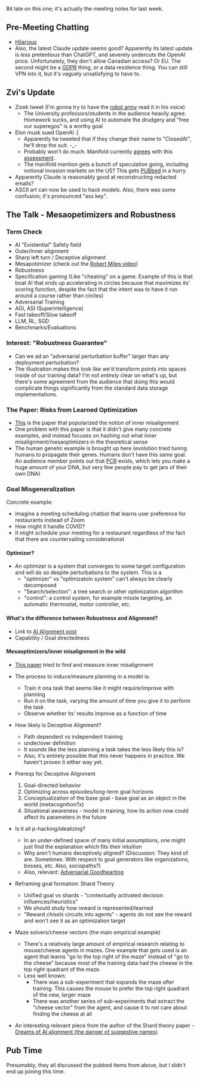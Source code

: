 Bit late on this one; it's actually the meeting notes for last week.

## Pre-Meeting Chatting

- [Hilarious](https://twitter.com/cafreiman)
- Also, the latest Claude update seems good? Apparently its latest update is _less_ pretentious than ChatGPT, and severely undercuts the OpenAI price. Unfortunately, they don't allow Canadian access? Or EU. The second might be a [GDPR](https://gdpr-info.eu/) thing, or a data residence thing. You can still VPN into it, but it's vaguely unsatisfying to have to.

## Zvi's Update

- Zizek tweet (I'm gonna try to have the [robot army](https://github.com/inaimathi/catwalk) read it in his voice)
  - The University professors/students in the audience heavily agree. Homework sucks, and using AI to automate the drudgery and "free our superegos" is a worthy goal
- Elon musk sued OpenAI :|
  - Apparently he tweeted that if they change their name to "ClosedAI", he'll drop the suit. -_-
  - Probably won't do much. Manifold currently [agrees](https://manifold.markets/DanMan314/what-will-be-the-outcome-of-the-elo-e7b8c4282686) with this [assessment](https://manifold.markets/Noah1/what-will-happen-with-elon-musks-la).
  - The manifold mention gets a bunch of speculation going, including notional invasion markets on the US? This gets [PUBbed](https://www.blogto.com/toronto/the_best_pubs_in_toronto/) in a hurry.
- Apparently Claude is reasonably good at reconstructing redacted emails?
- ASCII art can now be used to hack models. Also, there was some confusion; it's pronounced "ass key".

## The Talk - Mesaopetimizers and Robustness

### Term Check

- AI "Existential" Safety field
- Outer/inner alignment
- Sharp left turn / Deceptive alignment
- Mesapotimizer (check out the [Robert Miles video](https://www.youtube.com/watch?v=bJLcIBixGj8))
- Robustness
- Specification gaming (Like "cheating" on a game. Example of this is that boat AI that ends up accelerating in circles because that maximizes its' scoring function, despite the fact that the intent was to have it run around a course rather than circles)
- Adversarial Training
- AGI, ASI (Superintelligence)
- Fast takeoff/Slow takeoff
- LLM, RL, SGD
- Benchmarks/Evaluations

### Interest: "Robustness Guarantee"

- Can we ad an "adversarial perturbation buffer" larger than any deployment perturbation?
- The illustration makes this look like we'd transform points into spaces inside of our training data? I'm not _entirely_ clear on what's up, but there's some agreement from the audience that doing this would complicate things significantly from the standard data storage implementations.

### The Paper: Risks from Learned Optimization

- [This](https://arxiv.org/abs/1906.01820) is the paper that popularized the notion of inner misalignment
- One problem with this paper is that it didn't give many concrete examples, and instead focuses on hashing out what inner misalignment/mesaoptimizers in the theoretical sense
- The human genetic example is brought up here (evolution tried tuning humans to propagate their genes. Humans don't have this same goal. An audience member points out that [PCR](https://en.wikipedia.org/wiki/Polymerase_chain_reaction) exists, which lets you make a huge amount of your DNA, but very few people pay to get jars of their own DNA)

### Goal Misgeneralization

Concrete example:

- Imagine a meeting scheduling chatbot that learns user preference for restaurants instead of Zoom
- How might it handle COVID?
- It might schedule your meeting for a restaurant regardless of the fact that there are countervailing considerationst

#### Optimizer?

- An optimizer is a system that converges to some target configuration and will do so despite perturbations to the system. This is a 
  - "optimizer" vs "optimizatoin system" can't always be clearly decomposed
  - "Search/selection": a tree search or other optimization algorithm
  - "control": a control system, for example missle targeting, an automatic thermostat, motor controller, etc.

#### What's the difference between Robustness and Alignment?

- Link to [AI Alignment post](https://www.alignmentforum.org/posts/SEmviT8tyPKYkz6mN/what-is-the-difference-between-robustness-and-inner)
- Capability / Goal directedness

#### Mesaoptimizers/inner misalignment in the wild

- [This paper](https://arxiv.org/abs/1901.03559) tried to find and measure inner misalignment
- The process to induce/measure planning in a model is:
  - Train it ona task that seems like it might require/improve with planning
  - Run it on the task, varying the amount of time you give it to perform the task
  - Observe whether its' results improve as a function of time
	
- How likely is Deceptive Alignment?
  - Path dependent vs independent training
  - under/over definition
  - It sounds like the less planning a task takes the less likely this is?
  - Also, it's entirely possible that this never happens in practice. We haven't proven it either way yet.

- Prereqs for Deceptive Alignment
  1. Goal-directed behavior
  2. Optimizing across episodes/long-term goal horizons
  3. Conceptualization of the base goal - base goal as an object in the world (metacognition?x)
  4. Situational awareness - model in training, how its action now could affect its parameters in the future

- Is it all p-hacking/idealizing?
  - In an under-defined space of many initial assumptions, one might just find the explanation which fits their intuition
  - Why aren't humans deceptively aligned? (Discussion: They kind of are. Sometimes. With respect to goal generators like organizations, bosses, etc. Also, sociopaths?)
  - Also, relevant: [Adversarial Goodhearting](https://www.lesswrong.com/posts/EbFABnst8LsidYs5Y/goodhart-taxonomy#Adversarial_Goodhart)

- Reframing goal formation: Shard Theory
  - Unified goal vs shards - "contextually activated decision influences/heuristics"
  - We should study how reward is represented/learned
  - "Reward *chisels* circuits into agents" - agents do not see the reward and won't see it as an optimization target

- Maze solvers/cheese vectors (the main empirical example)
  - There's a relatively large amount of empirical research relating to mouse/cheese agents in mazes. One example that gets used is an agent that learns "go to the top right of the maze" instead of "go to the cheese" because most of the training data had the cheese in the top right quadrant of the maze.
  - Less well known:
	- There was a sub-experiment that expands the maze after training. This causes the mouse to prefer the top right quadrant of the new, larger maze
	- There was another series of sub-experiments that extract the "cheese vector" from the agent, and cause it to not care about finding the cheese at all
- An interesting relevant piece from the author of the Shard theory paper - [Dreams of AI alignment (the danger of suggestive names)](https://www.lesswrong.com/posts/yxWbbe9XcgLFCrwiL/dreams-of-ai-alignment-the-danger-of-suggestive-names)

## Pub Time

Presumably, they all discussed the pubbed items from above, but I didn't end up joining this time.
